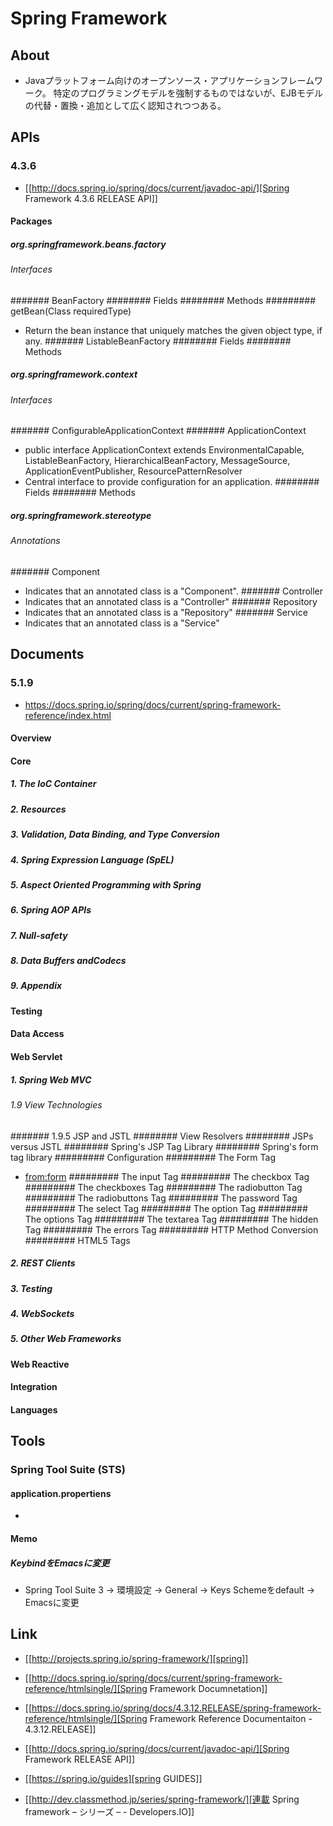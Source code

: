 # Spring Framework
## About
- Javaプラットフォーム向けのオープンソース・アプリケーションフレームワーク。
  特定のプログラミングモデルを強制するものではないが、EJBモデルの代替・置換・追加として広く認知されつつある。
## APIs
### 4.3.6
- [[http://docs.spring.io/spring/docs/current/javadoc-api/][Spring Framework 4.3.6 RELEASE API]]
#### Packages
##### org.springframework.beans.factory
###### Interfaces
####### BeanFactory
######## Fields
######## Methods
######### getBean(Class<T> requiredType)
- Return the bean instance that uniquely matches the given object type, if any.
####### ListableBeanFactory
######## Fields
######## Methods
##### org.springframework.context
###### Interfaces
####### ConfigurableApplicationContext
####### ApplicationContext
- public interface ApplicationContext extends EnvironmentalCapable, ListableBeanFactory, HierarchicalBeanFactory, MessageSource, ApplicationEventPublisher, ResourcePatternResolver
- Central interface to provide configuration for an application.
######## Fields
######## Methods
##### org.springframework.stereotype
###### Annotations
####### Component
- Indicates that an annotated class is a "Component".
####### Controller
- Indicates that an annotated class is a "Controller"
####### Repository
- Indicates that an annotated class is a "Repository"
####### Service
- Indicates that an annotated class is a "Service"
## Documents
### 5.1.9
- https://docs.spring.io/spring/docs/current/spring-framework-reference/index.html
#### Overview
#### Core
##### 1. The IoC Container
##### 2. Resources
##### 3. Validation, Data Binding, and Type Conversion
##### 4. Spring Expression Language (SpEL)
##### 5. Aspect Oriented Programming with Spring
##### 6. Spring AOP APIs
##### 7. Null-safety
##### 8. Data Buffers andCodecs
##### 9. Appendix
#### Testing
#### Data Access
#### Web Servlet
##### 1. Spring Web MVC
###### 1.9 View Technologies
####### 1.9.5 JSP and JSTL
######## View Resolvers
######## JSPs versus JSTL
######## Spring's JSP Tag Library
######## Spring's form tag library
######### Configuration
######### The Form Tag
- <from:form>
######### The input Tag
######### The checkbox Tag
######### The checkboxes Tag
######### The radiobutton Tag
######### The radiobuttons Tag
######### The password Tag
######### The select Tag
######### The option Tag
######### The options Tag
######### The textarea Tag
######### The hidden Tag
######### The errors Tag
######### HTTP Method Conversion
######### HTML5 Tags
##### 2. REST Clients
##### 3. Testing
##### 4. WebSockets
##### 5. Other Web Frameworks
#### Web Reactive
#### Integration
#### Languages
## Tools
### Spring Tool Suite (STS)
#### application.propertiens
 - 
#### Memo
##### KeybindをEmacsに変更
- Spring Tool Suite 3 -> 環境設定 -> General -> Keys
  Schemeをdefault -> Emacsに変更
## Link
- [[http://projects.spring.io/spring-framework/][spring]]
- [[http://docs.spring.io/spring/docs/current/spring-framework-reference/htmlsingle/][Spring Framework Documnetation]]
- [[https://docs.spring.io/spring/docs/4.3.12.RELEASE/spring-framework-reference/htmlsingle/][Spring Framework Reference Documentaiton - 4.3.12.RELEASE]]
- [[http://docs.spring.io/spring/docs/current/javadoc-api/][Spring Framework RELEASE API]]

- [[https://spring.io/guides][spring GUIDES]]

- [[http://dev.classmethod.jp/series/spring-framework/][連載 Spring framework – シリーズ – - Developers.IO]]

